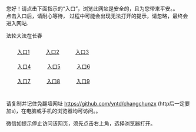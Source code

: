 您好！请点击下面指示的“入口”，浏览此网站是安全的，且为您带来平安。。 <br/>
点击入口后，请耐心等待， 过程中可能会出现无法打开的提示，请忽略，最终会进入网站. </br>

法轮大法在长春<br/>
<div style="padding:10px"><a style="margin:20px" target="_blank" href="https://d1iixwoo7xz7xh.cloudfront.net/2Qpsp?ugxno" id="ccLink1" rel="nofollow">入口1</a> <a target="_blank" style="margin:20px" href="https://d30z9aqep7pktu.cloudfront.net/2Qpsp?oqnhasik" id="ccLink2" rel="nofollow">入口2</a> <a style="margin:20px" target="_blank" href="https://d31jlhqsxj8ja6.cloudfront.net/2Qpsp?lcxbypg" id="ccLink3" rel="nofollow">入口3</a></div>

<div style="padding:10px" ><a style="margin:20px" target="_blank" href="https://d1iixwoo7xz7xh.cloudfront.net/2Qpsp?ugxno" id="ccLink4" rel="nofollow">入口4</a> <a style="margin:20px" href="https://d30z9aqep7pktu.cloudfront.net/2Qpsp?oqnhasik" target="_blank" id="ccLink5" rel="nofollow">入口5</a> <a style="margin:20px" href="https://d31jlhqsxj8ja6.cloudfront.net/2Qpsp?lcxbypg" target="_blank" id="ccLink6" rel="nofollow">入口6</a></div>

<div style="padding:10px"><a style="margin:20px" target="_blank" href="https://d1iixwoo7xz7xh.cloudfront.net/2Qpsp?ugxno" id="ccLink7" rel="nofollow">入口7</a> <a style="margin:20px" href="https://d30z9aqep7pktu.cloudfront.net/2Qpsp?oqnhasik" target="_blank" id="ccLink8" rel="nofollow">入口8</a> <a style="margin:20px" target="_blank" href="https://d31jlhqsxj8ja6.cloudfront.net/2Qpsp?lcxbypg" id="ccLink9" rel="nofollow">入口9</a></div>

<br/>



请复制并记住免翻墙网址 https://github.com/yntd/changchunzx (http后一定要加s)，在电脑或手机的浏览器均可访问。。<br/>

微信如提示停止访问该网页，须先点击右上角，选择浏览器打开。
